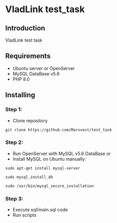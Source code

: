 # VladLink test_task
## Introduction
VladLink test task
## Requirements
* Ubuntu server or OpenServer
* MySQL DataBase v5.6
* PHP 8.0
## Installing
### Step 1:
* Clone repository
```
git clone https://github.com/Marsvest/test_task
```
### Step 2:
* Run OpenServer with MySQL v5.6 DataBase
or
* Install MySQL on Ubuntu manually:

```
sudo apt-get install mysql-server
```

```
sudo mysql_install_db
```

```
sudo /usr/bin/mysql_secure_installation
```
### Step 3:
* Execute sql/main.sql code
* Run scripts
